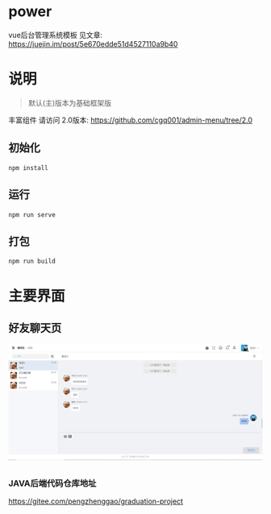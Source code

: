 
# power
vue后台管理系统模板
见文章: https://juejin.im/post/5e670edde51d4527110a9b40

# 说明
>默认(主)版本为基础框架版

丰富组件 请访问 2.0版本: https://github.com/cgq001/admin-menu/tree/2.0


## 初始化
```
npm install
```
## 运行
```
npm run serve
```
## 打包
```
npm run build
```

# 主要界面

## 好友聊天页
![src/assets/界面展示/聊天页.png](src/assets/界面展示/聊天页.png)

## 
### JAVA后端代码仓库地址
https://gitee.com/pengzhenggao/graduation-project
